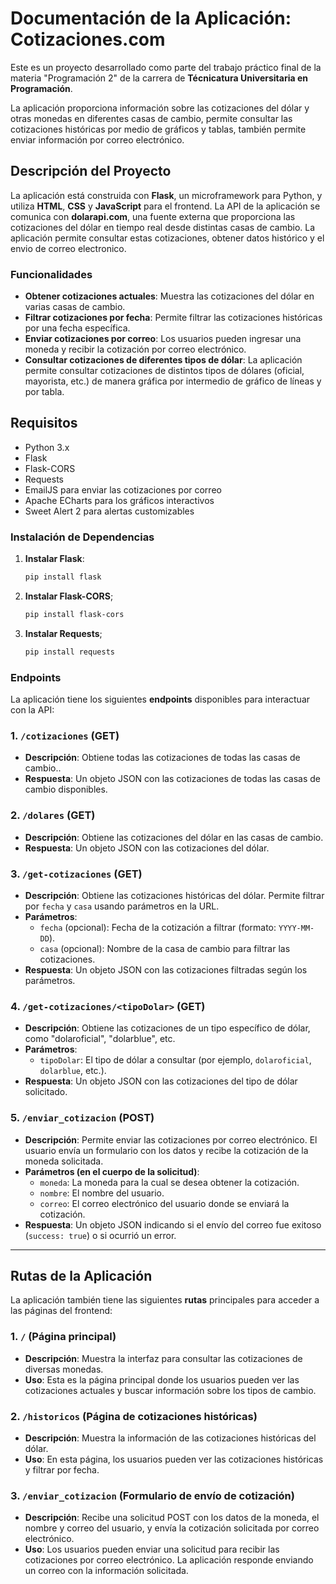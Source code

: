 # Documentación de la Aplicación: Cotizaciones.com

Este es un proyecto desarrollado como parte del trabajo práctico final de la materia "Programación 2" de la carrera de **Técnicatura Universitaria en Programación**.

La aplicación proporciona información sobre las cotizaciones del dólar y otras monedas en diferentes casas de cambio, permite consultar las cotizaciones históricas por medio de gráficos y tablas, también permite enviar información por correo electrónico.

## Descripción del Proyecto

La aplicación está construida con **Flask**, un microframework para Python, y utiliza **HTML**, **CSS** y **JavaScript** para el frontend. La API de la aplicación se comunica con **dolarapi.com**, una fuente externa que proporciona las cotizaciones del dólar en tiempo real desde distintas casas de cambio. La aplicación permite consultar estas cotizaciones, obtener datos histórico y el envio de correo electronico.

### Funcionalidades

- **Obtener cotizaciones actuales**: Muestra las cotizaciones del dólar en varias casas de cambio.
- **Filtrar cotizaciones por fecha**: Permite filtrar las cotizaciones históricas por una fecha específica.
- **Enviar cotizaciones por correo**: Los usuarios pueden ingresar una moneda y recibir la cotización por correo electrónico.
- **Consultar cotizaciones de diferentes tipos de dólar**: La aplicación permite consultar cotizaciones de distintos tipos de dólares (oficial, mayorista, etc.) de manera gráfica por intermedio de gráfico de líneas y por tabla.

## Requisitos

- Python 3.x
- Flask
- Flask-CORS
- Requests
- EmailJS para enviar las cotizaciones por correo
- Apache ECharts para los gráficos interactivos
- Sweet Alert 2 para alertas customizables

### Instalación de Dependencias

1. **Instalar Flask**:
   ```bash
   pip install flask
   ```
2. **Instalar Flask-CORS**;
    ```bash
    pip install flask-cors
    ```
3. **Instalar Requests**;
    ```bash
    pip install requests
    ```

### Endpoints

La aplicación tiene los siguientes **endpoints** disponibles para interactuar con la API:

### 1. `/cotizaciones` (GET)
- **Descripción**: Obtiene todas las cotizaciones de todas las casas de cambio..
- **Respuesta**: Un objeto JSON con las cotizaciones de todas las casas de cambio disponibles.

### 2. `/dolares` (GET)
- **Descripción**: Obtiene las cotizaciones del dólar en las casas de cambio.
- **Respuesta**: Un objeto JSON con las cotizaciones del dólar.

### 3. `/get-cotizaciones` (GET)
- **Descripción**: Obtiene las cotizaciones históricas del dólar. Permite filtrar por `fecha` y `casa` usando parámetros en la URL.
- **Parámetros**:
  - `fecha` (opcional): Fecha de la cotización a filtrar (formato: `YYYY-MM-DD`).
  - `casa` (opcional): Nombre de la casa de cambio para filtrar las cotizaciones.
- **Respuesta**: Un objeto JSON con las cotizaciones filtradas según los parámetros.

### 4. `/get-cotizaciones/<tipoDolar>` (GET)
- **Descripción**: Obtiene las cotizaciones de un tipo específico de dólar, como "dolaroficial", "dolarblue", etc.
- **Parámetros**:
  - `tipoDolar`: El tipo de dólar a consultar (por ejemplo, `dolaroficial`, `dolarblue`, etc.).
- **Respuesta**: Un objeto JSON con las cotizaciones del tipo de dólar solicitado.

### 5. `/enviar_cotizacion` (POST)
- **Descripción**: Permite enviar las cotizaciones por correo electrónico. El usuario envía un formulario con los datos y recibe la cotización de la moneda solicitada.
- **Parámetros (en el cuerpo de la solicitud)**:
  - `moneda`: La moneda para la cual se desea obtener la cotización.
  - `nombre`: El nombre del usuario.
  - `correo`: El correo electrónico del usuario donde se enviará la cotización.
- **Respuesta**: Un objeto JSON indicando si el envío del correo fue exitoso (`success: true`) o si ocurrió un error.

---

## Rutas de la Aplicación

La aplicación también tiene las siguientes **rutas** principales para acceder a las páginas del frontend:

### 1. `/` (Página principal)
- **Descripción**: Muestra la interfaz para consultar las cotizaciones de diversas monedas.
- **Uso**: Esta es la página principal donde los usuarios pueden ver las cotizaciones actuales y buscar información sobre los tipos de cambio.

### 2. `/historicos` (Página de cotizaciones históricas)
- **Descripción**: Muestra la información de las cotizaciones históricas del dólar.
- **Uso**: En esta página, los usuarios pueden ver las cotizaciones históricas y filtrar por fecha.

### 3. `/enviar_cotizacion` (Formulario de envío de cotización)
- **Descripción**: Recibe una solicitud POST con los datos de la moneda, el nombre y correo del usuario, y envía la cotización solicitada por correo electrónico.
- **Uso**: Los usuarios pueden enviar una solicitud para recibir las cotizaciones por correo electrónico. La aplicación responde enviando un correo con la información solicitada.

